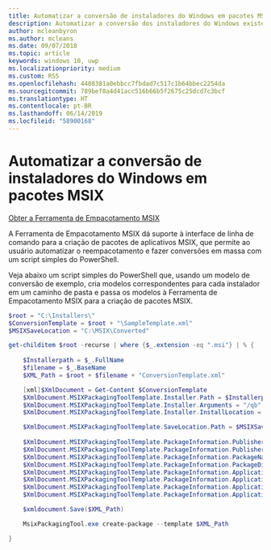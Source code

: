 ```yaml
---
title: Automatizar a conversão de instaladores do Windows em pacotes MSIX
description: Automatizar a conversão dos instaladores do Windows existentes usando a interface de linha de comando para gerar pacotes MSIX
author: mcleanbyron
ms.author: mcleans
ms.date: 09/07/2018
ms.topic: article
keywords: windows 10, uwp
ms.localizationpriority: medium
ms.custom: RS5
ms.openlocfilehash: 4408381a0ebbcc7fbdad7c517c1b64bbec2254da
ms.sourcegitcommit: 789bef8a4d41acc516b66b5f2675c25dcd7c3bcf
ms.translationtype: HT
ms.contentlocale: pt-BR
ms.lasthandoff: 06/14/2019
ms.locfileid: "58900168"
---
```

# <a name="automate-conversion-of-windows-installers-to-msix-packages"></a>Automatizar a conversão de instaladores do Windows em pacotes MSIX

<div class="nextstepaction"><p><a class="x-hidden-focus" href="https://www.microsoft.com/en-us/p/msix-packaging-tool/9n5lw3jbcxkf" data-linktype="external">Obter a Ferramenta de Empacotamento MSIX</a></p></div>

A Ferramenta de Empacotamento MSIX dá suporte à interface de linha de comando para a criação de pacotes de aplicativos MSIX, que permite ao usuário automatizar o reempacotamento e fazer conversões em massa com um script simples do PowerShell.

Veja abaixo um script simples do PowerShell que, usando um modelo de conversão de exemplo, cria modelos correspondentes para cada instalador em um caminho de pasta e passa os modelos à Ferramenta de Empacotamento MSIX para a criação de pacotes MSIX.


```ps1
$root = "C:\Installers\"
$ConversionTemplate = $root + "\SampleTemplate.xml"
$MSIXSaveLocation = "C:\MSIX\Converted"

get-childitem $root -recurse | where {$_.extension -eq ".msi"} | % {
  
    $Installerpath = $_.FullName
    $filename = $_.BaseName
    $XML_Path = $root + $filename + "ConversionTemplate.xml"

    [xml]$XmlDocument = Get-Content $ConversionTemplate
    $XmlDocument.MSIXPackagingToolTemplate.Installer.Path = $Installerpath
    $XmlDocument.MSIXPackagingToolTemplate.Installer.Arguments = "/qb"
    $XmlDocument.MSIXPackagingToolTemplate.Installer.InstallLocation = "C:\Program Files (x86)\"

    $XmlDocument.MSIXPackagingToolTemplate.SaveLocation.Path = $MSIXSaveLocation 
    
    $XmlDocument.MSIXPackagingToolTemplate.PackageInformation.PublisherName = "CN=Microsoft Corporation, O=Microsoft Corporation, L=Redmond, S=Washington, C=US" 
    $XmlDocument.MSIXPackagingToolTemplate.PackageInformation.PublisherDisplayName = "$filename"
    $XmlDocument.MSIXPackagingToolTemplate.PackageInformation.PackageName = "$filename"
    $XmlDocument.MSIXPackagingToolTemplate.PackageInformation.PackageDisplayName = "$filename"
    $XmlDocument.MSIXPackagingToolTemplate.PackageInformation.Applications.Application.ExecutableName = $filename +".exe"
    $XmlDocument.MSIXPackagingToolTemplate.PackageInformation.Applications.Application.DisplayName = "$filename"
    $XmlDocument.MSIXPackagingToolTemplate.PackageInformation.Applications.Application.Description = "$filename"
    $XmlDocument.MSIXPackagingToolTemplate.PackageInformation.Applications.Application.ID = $filename +"1"

    $xmldocument.Save($XML_Path)

    MsixPackagingTool.exe create-package --template $XML_Path

}
```

